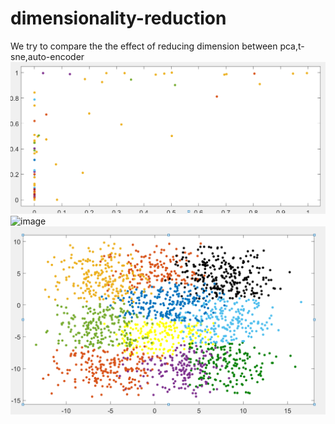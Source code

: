 # dimensionality-reduction
We try to compare the the effect of reducing dimension between pca,t-sne,auto-encoder<br>
![image](https://github.com/learnerRen/dimensionality-reduction/blob/master/pca.png)<br>
![image](https://github.com/learnerRen/dimensionality-reduction/blob/master/t-sne.png)
![image](https://github.com/learnerRen/dimensionality-reduction/blob/master/autoencoder.png)<br>
